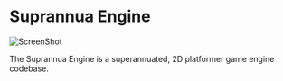 # Suprannua Engine

![ScreenShot](https://jean-louish.github.io/SuprannuaEngine/Documentation/Images/SuprannuaEngine.png)

The Suprannua Engine is a superannuated, 2D platformer game engine codebase.
